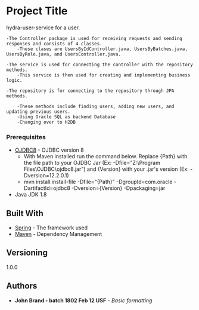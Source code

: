 # Project Title

hydra-user-service for a user.

	-The Controller package is used for receiving requests and sending responses and consists of 4 classes.
		-These clases are UsersByIdController.java, UsersByBatches.java, UsersByRole.java, and UsersController.java.
	
	-The service is used for connecting the controller with the repository methods.
		-This service is then used for creating and implementing business logic.
		
	-The repository is for connecting to the repository through JPA methods.
	
		-These methods include finding users, adding new users, and updating previous users.
		-Using Oracle SQL as backend Database
		-Changing over to H2DB

### Prerequisites
* [OJDBC8](http://www.oracle.com/technetwork/database/features/jdbc/jdbc-ucp-122-3110062.html) - OJDBC version 8
	- With Maven installed run the command below. Replace {Path} with the file path to your OJDBC Jar (Ex: -Dfile="Z:\Program Files\OJDBC\ojdbc8.jar") and {Version} with your .jar's version (Ex: -Dversion=12.2.0.1)
	- mvn install:install-file -Dfile="{Path}" -DgroupId=com.oracle -DartifactId=ojdbc8 -Dversion={Version} -Dpackaging=jar
* Java JDK 1.8
## Built With

* [Spring](http://spring.io/) - The framework used
* [Maven](https://maven.apache.org/) - Dependency Management

## Versioning

1.0.0 

## Authors

* **John Brand - batch 1802 Feb 12 USF** - *Basic formatting* 
